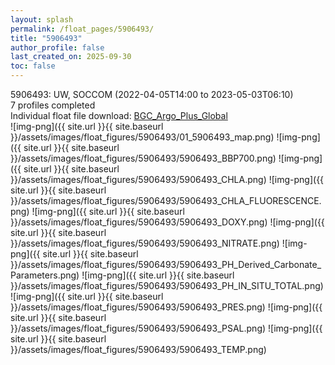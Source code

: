 ```yaml
---
layout: splash
permalink: /float_pages/5906493/
title: "5906493"
author_profile: false
last_created_on: 2025-09-30
toc: false
---
```

 
5906493: UW, SOCCOM (2022-04-05T14:00 to 2023-05-03T06:10)\
7 profiles completed\
Individual float file download: [BGC_Argo_Plus_Global](https://ftp.soest.hawaii.edu/bgc_argo_plus/Individual_Floats/outliers_removed/5906493_Sprof_processed.nc)\
![img-png]({{ site.url }}{{ site.baseurl }}/assets/images/float_figures/5906493/01_5906493_map.png)
![img-png]({{ site.url }}{{ site.baseurl }}/assets/images/float_figures/5906493/5906493_BBP700.png)
![img-png]({{ site.url }}{{ site.baseurl }}/assets/images/float_figures/5906493/5906493_CHLA.png)
![img-png]({{ site.url }}{{ site.baseurl }}/assets/images/float_figures/5906493/5906493_CHLA_FLUORESCENCE.png)
![img-png]({{ site.url }}{{ site.baseurl }}/assets/images/float_figures/5906493/5906493_DOXY.png)
![img-png]({{ site.url }}{{ site.baseurl }}/assets/images/float_figures/5906493/5906493_NITRATE.png)
![img-png]({{ site.url }}{{ site.baseurl }}/assets/images/float_figures/5906493/5906493_PH_Derived_Carbonate_Parameters.png)
![img-png]({{ site.url }}{{ site.baseurl }}/assets/images/float_figures/5906493/5906493_PH_IN_SITU_TOTAL.png)
![img-png]({{ site.url }}{{ site.baseurl }}/assets/images/float_figures/5906493/5906493_PRES.png)
![img-png]({{ site.url }}{{ site.baseurl }}/assets/images/float_figures/5906493/5906493_PSAL.png)
![img-png]({{ site.url }}{{ site.baseurl }}/assets/images/float_figures/5906493/5906493_TEMP.png)

